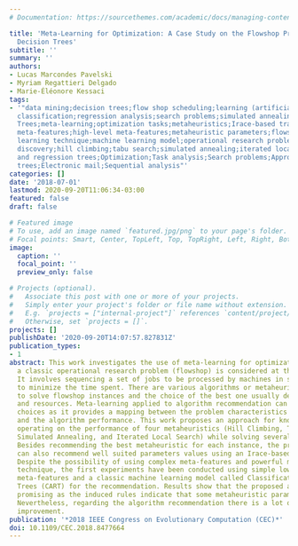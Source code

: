```yaml
---
# Documentation: https://sourcethemes.com/academic/docs/managing-content/

title: 'Meta-Learning for Optimization: A Case Study on the Flowshop Problem Using
  Decision Trees'
subtitle: ''
summary: ''
authors:
- Lucas Marcondes Pavelski
- Myriam Regattieri Delgado
- Marie-Éléonore Kessaci
tags:
- '"data mining;decision trees;flow shop scheduling;learning (artificial intelligence);pattern
  classification;regression analysis;search problems;simulated annealing;decision
  Trees;meta-learning;optimization tasks;metaheuristics;Irace-based training process;complex
  meta-features;high-level meta-features;metaheuristic parameters;flowshop problem;machine
  learning technique;machine learning model;operational research problem;job sequencing;knowledge
  discovery;hill climbing;tabu search;simulated annealing;iterated local search;classification
  and regression trees;Optimization;Task analysis;Search problems;Approximation algorithms;Decision
  trees;Electronic mail;Sequential analysis"'
categories: []
date: '2018-07-01'
lastmod: 2020-09-20T11:06:34-03:00
featured: false
draft: false

# Featured image
# To use, add an image named `featured.jpg/png` to your page's folder.
# Focal points: Smart, Center, TopLeft, Top, TopRight, Left, Right, BottomLeft, Bottom, BottomRight.
image:
  caption: ''
  focal_point: ''
  preview_only: false

# Projects (optional).
#   Associate this post with one or more of your projects.
#   Simply enter your project's folder or file name without extension.
#   E.g. `projects = ["internal-project"]` references `content/project/deep-learning/index.md`.
#   Otherwise, set `projects = []`.
projects: []
publishDate: '2020-09-20T14:07:57.827831Z'
publication_types:
- 1
abstract: This work investigates the use of meta-learning for optimization tasks when
  a classic operational research problem (flowshop) is considered at the base level.
  It involves sequencing a set of jobs to be processed by machines in series aiming
  to minimize the time spent. There are various algorithms or metaheuristics proposed
  to solve flowshop instances and the choice of the best one usually demands time
  and resources. Meta-learning applied to algorithm recommendation can simulate specialists'
  choices as it provides a mapping between the problem characteristics (called meta-features)
  and the algorithm performance. This work proposes an approach for knowledge discovery
  operating on the performance of four metaheuristics (Hill Climbing, Tabu Search,
  Simulated Annealing, and Iterated Local Search) while solving several flowshop instances.
  Besides recommending the best metaheuristic for each instance, the proposed approach
  can also recommend well suited parameters values using an Irace-based training process.
  Despite the possibility of using complex meta-features and powerful machine learning
  technique, the first experiments have been conducted using simple low and high-level
  meta-features and a classic machine learning model called Classification and Regression
  Trees (CART) for the recommendation. Results show that the proposed approach is
  promising as the induced rules indicate that some metaheuristic parameters are preferable.
  Nevertheless, regarding the algorithm recommendation there is a lot of room for
  improvement.
publication: '*2018 IEEE Congress on Evolutionary Computation (CEC)*'
doi: 10.1109/CEC.2018.8477664
---
```

